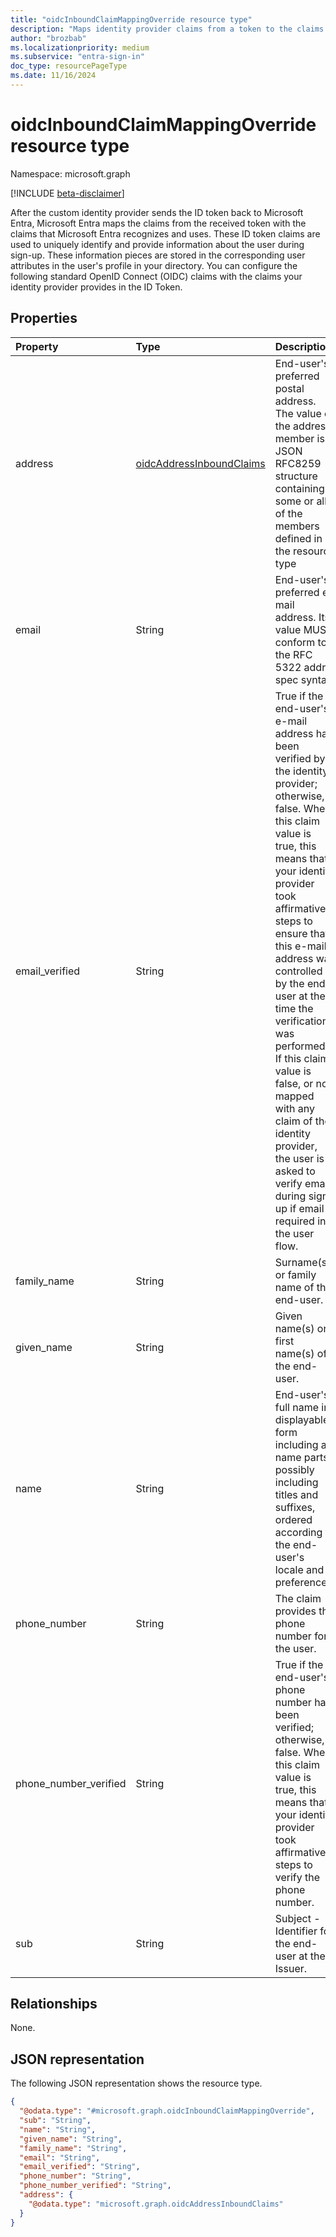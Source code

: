 ```yaml
---
title: "oidcInboundClaimMappingOverride resource type"
description: "Maps identity provider claims from a token to the claims that Microsoft Entra External ID recognizes and uses."
author: "brozbab"
ms.localizationpriority: medium
ms.subservice: "entra-sign-in"
doc_type: resourcePageType
ms.date: 11/16/2024
---
```


# oidcInboundClaimMappingOverride resource type

Namespace: microsoft.graph

[!INCLUDE [beta-disclaimer](../../includes/beta-disclaimer.md)]

After the custom identity provider sends the ID token back to Microsoft Entra, Microsoft Entra maps the claims from the received token with the claims that Microsoft Entra recognizes and uses. These ID token claims are used to uniquely identify and provide information about the user during sign-up. These information pieces are stored in the corresponding user attributes in the user's profile in your directory.
You can configure the following standard OpenID Connect (OIDC) claims with the claims your identity provider provides in the ID Token.

## Properties

|Property|Type|Description|
|:---|:---|:---|
|address|[oidcAddressInboundClaims](../resources/oidcaddressinboundclaims.md)|End-user's preferred postal address. The value of the address member is a JSON RFC8259 structure containing some or all of the members defined in the resource type|
|email|String|End-user's preferred e-mail address. Its value MUST conform to the RFC 5322 addr-spec syntax.|
|email_verified|String|True if the end-user's e-mail address has been verified by the identity provider; otherwise, false. When this claim value is true, this means that your identity provider took affirmative steps to ensure that this e-mail address was controlled by the end-user at the time the verification was performed. If this claim value is false, or not mapped with any claim of the identity provider, the user is asked to verify email during sign-up if email is required in the user flow.|
|family_name|String|Surname(s) or family name of the end-user.|
|given_name|String|Given name(s) or first name(s) of the end-user.|
|name|String|End-user's full name in displayable form including all name parts, possibly including titles and suffixes, ordered according to the end-user's locale and preferences.|
|phone_number|String|The claim provides the phone number for the user.|
|phone_number_verified|String|True if the end-user's phone number has been verified; otherwise, false. When this claim value is true, this means that your identity provider took affirmative steps to verify the phone number.|
|sub|String|Subject - Identifier for the end-user at the Issuer.|

## Relationships

None.

## JSON representation

The following JSON representation shows the resource type.
<!-- {
  "blockType": "resource",
  "@odata.type": "microsoft.graph.oidcInboundClaimMappingOverride"
}
-->
``` json
{
  "@odata.type": "#microsoft.graph.oidcInboundClaimMappingOverride",
  "sub": "String",
  "name": "String",
  "given_name": "String",
  "family_name": "String",
  "email": "String",
  "email_verified": "String",
  "phone_number": "String",
  "phone_number_verified": "String",
  "address": {
    "@odata.type": "microsoft.graph.oidcAddressInboundClaims"
  }
}
```

